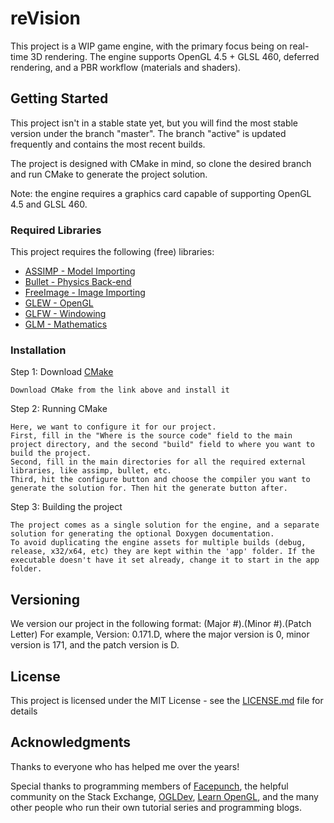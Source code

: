 # reVision

This project is a WIP game engine, with the primary focus being on real-time 3D rendering.
The engine supports OpenGL 4.5 + GLSL 460, deferred rendering, and a PBR workflow (materials and shaders).

## Getting Started

This project isn't in a stable state yet, but you will find the most stable version under the branch "master".
The branch "active" is updated frequently and contains the most recent builds.

The project is designed with CMake in mind, so clone the desired branch and run CMake to generate the project solution.

Note: the engine requires a graphics card capable of supporting OpenGL 4.5 and GLSL 460.

### Required Libraries

This project requires the following (free) libraries:
* [ASSIMP - Model Importing](http://www.assimp.org/)
* [Bullet - Physics Back-end](http://bulletphysics.org/wordpress/)
* [FreeImage - Image Importing](http://freeimage.sourceforge.net/)
* [GLEW - OpenGL](http://glew.sourceforge.net/)
* [GLFW - Windowing](http://www.glfw.org/)
* [GLM - Mathematics](https://glm.g-truc.net/0.9.9/index.html)


### Installation

Step 1: Download [CMake](https://cmake.org/)

```
Download CMake from the link above and install it
```

Step 2: Running CMake

```
Here, we want to configure it for our project.
First, fill in the "Where is the source code" field to the main project directory, and the second "build" field to where you want to build the project.
Second, fill in the main directories for all the required external libraries, like assimp, bullet, etc.
Third, hit the configure button and choose the compiler you want to generate the solution for. Then hit the generate button after.
```

Step 3: Building the project

```
The project comes as a single solution for the engine, and a separate solution for generating the optional Doxygen documentation.
To avoid duplicating the engine assets for multiple builds (debug, release, x32/x64, etc) they are kept within the 'app' folder. If the executable doesn't have it set already, change it to start in the app folder.
```

## Versioning

We version our project in the following format: (Major #).(Minor #).(Patch Letter)
For example, Version: 0.171.D, where the major version is 0, minor version is 171, and the patch version is D.

## License

This project is licensed under the MIT License - see the [LICENSE.md](LICENSE.md) file for details

## Acknowledgments

Thanks to everyone who has helped me over the years!

Special thanks to programming members of [Facepunch](https://forum.facepunch.com/f/), the helpful community on the Stack Exchange, [OGLDev](http://ogldev.atspace.co.uk/index.html), [Learn OpenGL](https://learnopengl.com), and the many other people who run their own tutorial series and programming blogs.